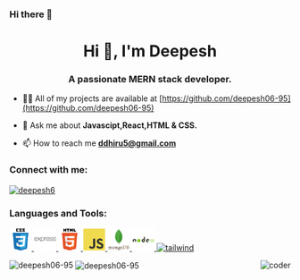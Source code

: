 ### Hi there 👋

<h1 align="center">Hi 👋, I'm Deepesh</h1>
<h3 align="center">A passionate MERN stack developer.</h3>

- 👨‍💻 All of my projects are available at [https://github.com/deepesh06-95](https://github.com/deepesh06-95)

- 💬 Ask me about **Javascipt,React,HTML & CSS.**

- 📫 How to reach me **ddhiru5@gmail.com**

<h3 align="left">Connect with me:</h3>
<p align="left">
<a href="https://linkedin.com/in/deepesh6" target="blank"><img align="center" src="https://raw.githubusercontent.com/rahuldkjain/github-profile-readme-generator/master/src/images/icons/Social/linked-in-alt.svg" alt="deepesh6" height="30" width="40" /></a>
</p>

<h3 align="left">Languages and Tools:</h3>
<p align="left"> <a href="https://www.w3schools.com/css/" target="_blank" rel="noreferrer"> <img src="https://raw.githubusercontent.com/devicons/devicon/master/icons/css3/css3-original-wordmark.svg" alt="css3" width="40" height="40"/> </a> <a href="https://expressjs.com" target="_blank" rel="noreferrer"> <img src="https://raw.githubusercontent.com/devicons/devicon/master/icons/express/express-original-wordmark.svg" alt="express" width="40" height="40"/> </a> <a href="https://www.w3.org/html/" target="_blank" rel="noreferrer"> <img src="https://raw.githubusercontent.com/devicons/devicon/master/icons/html5/html5-original-wordmark.svg" alt="html5" width="40" height="40"/> </a> <a href="https://developer.mozilla.org/en-US/docs/Web/JavaScript" target="_blank" rel="noreferrer"> <img src="https://raw.githubusercontent.com/devicons/devicon/master/icons/javascript/javascript-original.svg" alt="javascript" width="40" height="40"/> </a> <a href="https://www.mongodb.com/" target="_blank" rel="noreferrer"> <img src="https://raw.githubusercontent.com/devicons/devicon/master/icons/mongodb/mongodb-original-wordmark.svg" alt="mongodb" width="40" height="40"/> </a> <a href="https://nodejs.org" target="_blank" rel="noreferrer"> <img src="https://raw.githubusercontent.com/devicons/devicon/master/icons/nodejs/nodejs-original-wordmark.svg" alt="nodejs" width="40" height="40"/> </a> <a href="https://tailwindcss.com/" target="_blank" rel="noreferrer"> <img src="https://www.vectorlogo.zone/logos/tailwindcss/tailwindcss-icon.svg" alt="tailwind" width="40" height="40"/> </a> </p>

<img align="right" src="https://miro.medium.com/max/680/0*7Q3yvSIv_t0ioJ-Z.gif" alt="coder"/>

<p><img align="left" src="https://github-readme-stats.vercel.app/api/top-langs?username=deepesh06-95&show_icons=true&locale=en&layout=compact" alt="deepesh06-95" /></p>

<p>&nbsp;<img align="center" src="https://github-readme-stats.vercel.app/api?username=deepesh06-95&show_icons=true&locale=en" alt="deepesh06-95" /></p>


